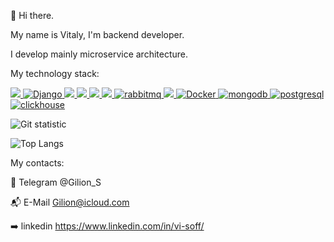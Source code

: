 👋  Hi there.

My name is Vitaly, I'm backend developer.

I develop mainly microservice architecture.

My technology stack:

<p align="left">
    <a href="https://www.python.org/" target="blank">
        <img src="https://img.shields.io/badge/Python-3776AB?style=for-the-badge&logo=python&logoColor=white" />
    </a>
    <a href="https://www.djangoproject.com/" target="blank">
        <img alt="Django" src="https://img.shields.io/badge/Django-065535?style=for-the-badge&logo=django&logoColor=white">
    </a>
    <a href="https://flask.palletsprojects.com/en/2.1.x/" target="blank">
        <img src="https://img.shields.io/badge/flask-%23000.svg?style=for-the-badge&logo=flask&logoColor=white"/>
    </a>
    <a href="https://fastapi.tiangolo.com/" target="blank">
        <img src="https://img.shields.io/badge/FastApi-3BB08F?style=for-the-badge&logo=fastapi&logoColor=white" />
    </a>
    <a href="https://kafka.apache.org/" target="blank">
        <img src="https://img.shields.io/badge/Kafka-444a51?style=for-the-badge&logo=apache-kafka&logoColor=white" />
    </a>
    <a href="https://redis.io/" target="blank">
        <img src="https://img.shields.io/badge/redis-%23DD0031.svg?&style=for-the-badge&logo=redis&logoColor=white"/>
    </a>
    <a href="https://www.rabbitmq.com/" target="blank">
        <img alt="rabbitmq" src="https://img.shields.io/badge/Rabbitmq-ffa500?style=for-the-badge&logo=rabbitmq&logoColor=white">
    </a>
    <a href="https://www.elastic.co/elasticsearch/" target="blank">
        <img src="https://img.shields.io/badge/ElasticSearch-065535?style=for-the-badge&logo=elasticsearch&logoColor=white" />
   </a>
    <a href="https://docs.docker.com/" target="blank">
        <img alt="Docker" src="https://img.shields.io/badge/Docker-2CA5E0?style=for-the-badge&logo=docker&logoColor=white">
   </a>
    <a href="https://www.mongodb.com/" target="blank">
        <img alt="mongodb" src="https://img.shields.io/badge/Mongodb-00693E?style=for-the-badge&logo=mongodb&logoColor=white">
   </a>
   <a href="https://www.postgresql.org/" target="blank">
        <img alt="postgresql" src="https://img.shields.io/badge/Postgresql-1560BD?style=for-the-badge&logo=postgresql&logoColor=white">
   </a>
    <a href="https://clickhouse.com/" target="blank">
        <img alt="clickhouse" src="https://img.shields.io/badge/Clickhouse-FFA500?style=for-the-badge&logo=clickhouse&logoColor=white">
   </a>
</p>

![Git statistic](https://github-readme-stats.vercel.app/api?username=Gilions&show_icons=true&theme=gruvbox&hide_title=true&card_width=500)

![Top Langs](https://github-readme-stats.vercel.app/api/top-langs/?username=Gilions&layout=compact&hide_title=true&theme=gruvbox&card_width=450)


My contacts:

📨  Telegram @Gilion_S

📬   E-Mail Gilion@icloud.com

:arrow_right: linkedin https://www.linkedin.com/in/vi-soff/

<!---
Gilions/Gilions is a ✨ special ✨ repository because its `README.md` (this file) appears on your GitHub profile.
You can click the Preview link to take a look at your changes.
--->
